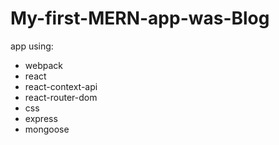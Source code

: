 # My-first-MERN-app-was-Blog
app using:
- webpack
- react
- react-context-api
- react-router-dom
- css
- express
- mongoose